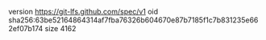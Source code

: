 version https://git-lfs.github.com/spec/v1
oid sha256:63be52164864314af7fba76326b604670e87b7185f1c7b831235e662ef07b174
size 4162
